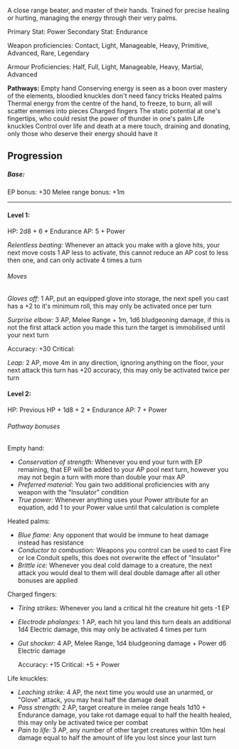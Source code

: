 A close range beater, and master of their hands. Trained for precise healing or hurting, managing the energy through their very palms.

Primary Stat: Power
Secondary Stat: Endurance

Weapon proficiencies: Contact, Light, Manageable, Heavy, Primitive, Advanced, Rare, Legendary

Armour Proficiencies: Half, Full, Light, Manageable, Heavy, Martial, Advanced

**Pathways:**
Empty hand
	Conserving energy is seen as a boon over mastery of the elements, bloodied knuckles don't need fancy tricks
Heated palms
	Thermal energy from the centre of the hand, to freeze, to burn, all will scatter enemies into pieces
Charged fingers
	The static potential at one's fingertips, who could resist the power of thunder in one's palm
Life knuckles
	Control over life and death at a mere touch, draining and donating, only those who deserve their energy should have it

## Progression

##### Base:
EP bonus: +30
Melee range bonus: +1m

---
#### Level 1:

HP: 2d8 + 6 * Endurance
AP: 5 + Power

*Relentless beating:* Whenever an attack you make with a glove hits, your next move costs 1 AP less to activate, this cannot reduce an AP cost to less then one, and can only activate 4 times a turn
###### Moves
*Gloves off:* 1 AP, put an equipped glove into storage, the next spell you cast has a +2 to it's minimum roll, this may only be activated once per turn

*Surprise elbow:* 3 AP, Melee Range + 1m, 1d6 bludgeoning damage, if this is not the first attack action you made this turn the target is immobilised until your next turn

Accuracy: +30
Critical: 

*Leap:* 2 AP, move 4m in any direction, ignoring anything on the floor, your next attack this turn has +20 accuracy, this may only be activated twice per turn

#### Level 2:

HP: Previous HP + 1d8 + 2 * Endurance
AP: 7 + Power

###### Pathway bonuses

Empty hand: 
- *Conservation of strength:* Whenever you end your turn with EP remaining, that EP will be added to your AP pool next turn, however you may not begin a turn with more than double your max AP
- *Preferred material:* You gain two additional proficiencies with any weapon with the "Insulator" condition
- *True power:* Whenever anything uses your Power attribute for an equation, add 1 to your Power value until that calculation is complete

Heated palms:
- *Blue flame:* Any opponent that would be immune to heat damage instead has resistance
- *Conductor to combustion:* Weapons you control can be used to cast Fire or Ice Conduit spells, this does not overwrite the effect of "Insulator"
- *Brittle ice:* Whenever you deal cold damage to a creature, the next attack you would deal to them will deal double damage after all other bonuses are applied

Charged fingers:
- *Tiring strikes:* Whenever you land a critical hit the creature hit gets -1 EP
- *Electrode phalanges:* 1 AP, each hit you land this turn deals an additional 1d4 Electric damage, this may only be activated 4 times per turn
- *Gut shocker:* 4 AP, Melee Range, 1d4 bludgeoning damage + Power d6 Electric damage

  Accuracy: +15
  Critical: +5 + Power

Life knuckles:
- *Leaching strike:* 4 AP, the next time you would use an unarmed, or "Glove" attack, you may heal half the damage dealt
- *Pass strength:* 2 AP, target creature in melee range heals 1d10 + Endurance damage, you take rot damage equal to half the health healed, this may only be activated twice per combat
- *Pain to life:* 3 AP, any number of other target creatures within 10m heal damage equal to half the amount of life you lost since your last turn